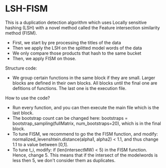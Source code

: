 # LSH-FISM
This is a duplication detection algorithm which uses Locally sensitive hashing (LSH) with a novel method called the Feature intersection similarity method (FISM). 
- First, we start by pre processing the titles of the data
- Then we apply the LSH on the splitted model words of the data
- We only compare those products that hash to the same bucket
- Then, we apply FISM on those.

Structure code:
- We group certain functions in the same block if they are small. Larger blocks are defined in their own blocks. All blocks until the final one are defitions of functions. The last one is the execution file.


How to use the code?
- Run every function, and you can then execute the main file which is the last block.
- The bootstrap count can be changed here: bootstraps = bootstrap_sampling(fullMatrix, num_bootstraps=20), which is in the final block.
- To tune FISM, we recommend to go the the FISM function, and modify: normalized_levenshtein.distance(alpha1, alpha2) < 1.1, and thus change 1.1 to a value between [0,1].
- To tune t_i, modify: if (len(intersectMW) < 5) in the FISM function. Hence, change 5. This means that if the intersect of the modelwords is less then 5, we don't consider them as duplicates. 
